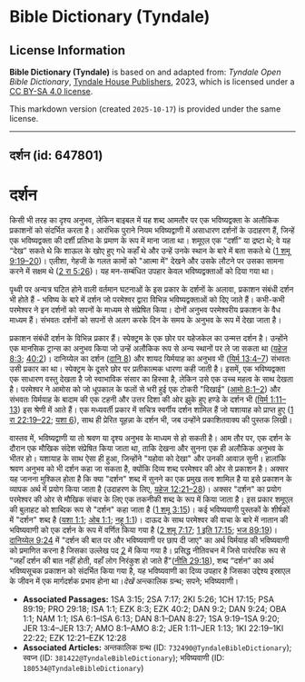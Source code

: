 # Bible Dictionary (Tyndale)

## License Information

**Bible Dictionary (Tyndale)** is based on and adapted from: _Tyndale Open Bible Dictionary_, [Tyndale House Publishers](https://tyndaleopenresources.com/), 2023, which is licensed under a [CC BY-SA 4.0 license](https://creativecommons.org/licenses/by-sa/4.0/legalcode.en).

This markdown version (created `2025-10-17`) is provided under the same license.



--------------------------------

## दर्शन (id: 647801)

दर्शन
=====

किसी भी तरह का दृश्य अनुभव, लेकिन बाइबल में यह शब्द आमतौर पर एक भविष्यद्वक्ता के अलौकिक प्रकाशनों को संदर्भित करता है। आरंभिक पुराने नियम भविष्यद्वाणी में असाधारण दर्शनों के उदाहरण हैं, जिन्हें एक भविष्यद्वक्ता की दर्शी प्रतिभा के प्रमाण के रूप में माना जाता था। शमूएल एक “दर्शी” या द्रष्टा थे; वे यह “देख” सकते थे कि शाऊल के खोए हुए गधे कहाँ थे और उन्हें उनके स्थान के बारे में बता सकते थे ([1 शमू 9:19–20](https://ref.ly/1Sam9:19-1Sam9:20))। एलीशा, गेहजी के गलत कामों को "आत्मा में" देखने और उसके लौटने पर उसका सामना करने में सक्षम थे ([2 रा 5:26](https://ref.ly/2Kgs5:26))। यह मन\-सम्बंधित उपहार केवल भविष्यद्वक्ताओं को दिया गया था।

पृथ्वी पर अन्यत्र घटित होने वाली वर्तमान घटनाओं के इस प्रकार के दर्शनों के अलावा, प्रकाशन संबंधी दर्शन भी होते हैं \- भविष्य के बारे में दर्शन जो परमेश्वर द्वारा विभिन्न भविष्यद्वक्ताओं को दिए जाते हैं। कभी\-कभी परमेश्वर ने इन दर्शनों को सपनों के माध्यम से संप्रेषित किया। दोनों अनुभव परमेश्वरीय प्रकाशन के वैध माध्यम हैं। संभवतः दर्शनों को सपनों से अलग करके दिन के समय के अनुभव के रूप में देखा जाता है।

प्रकाशन संबंधी दर्शन के विभिन्न प्रकार हैं। स्पेक्ट्रम के एक छोर पर यहेजकेल का उन्मत्त दर्शन है। उन्होंने एक मानसिक ट्रान्स का अनुभव किया जो उन्हें अलौकिक रूप से अन्य स्थानों पर ले जा सकता था ([यहेज 8:3](https://ref.ly/Ezek8:3); [40:2](https://ref.ly/Ezek40:2))। दानिय्येल का दर्शन ([दानि 8](https://ref.ly/Dan8:1-Dan8:27)) और शायद यिर्मयाह का अनुभव भी ([यिर्म 13:4–7](https://ref.ly/Jer13:4-Jer13:7)) संभवतः उसी प्रकार का था। स्पेक्ट्रम के दूसरे छोर पर प्रतीकात्मक धारणा कही जाती है। इसमें, एक भविष्यद्वक्ता एक साधारण वस्तु देखता है जो स्वाभाविक संसार का हिस्सा है, लेकिन उसे एक उच्च महत्व के साथ देखता है। परमेश्वर ने आमोस को जो धूपकाल के फलों से भरी हुई एक टोकरी "दिखाई" ([आमो 8:1–2](https://ref.ly/Amos8:1-Amos8:2)) और संभवतः यिर्मयाह के बादाम की एक टहनी और उत्तर दिशा की ओर झुके हुए हण्डे के दर्शन भी ([यिर्म 1:11–13](https://ref.ly/Jer1:11-Jer1:13)) इस श्रेणी में आते हैं। एक मध्यवर्ती प्रकार में सचित्र स्वर्गीय दर्शन शामिल हैं जो यशायाह को प्राप्त हुए ([1 रा 22:19–22](https://ref.ly/1Kgs22:19-1Kgs22:22); [यशा 6](https://ref.ly/Isa6:1-Isa6:13)), साथ ही प्रेरित यूहन्ना के दर्शन भी, जब उन्होंने प्रकाशितवाक्य की पुस्तक लिखी।

वास्तव में, भविष्यद्वाणी या तो श्रवण या दृश्य अनुभव के माध्यम से हो सकती है। आम तौर पर, एक दर्शन के दौरान एक मौखिक संदेश संप्रेषित किया जाता था, ताकि देखना और सुनना एक ही अलौकिक अनुभव के भीतर हो। यशायाह के साथ ऐसा ही हुआ, जिन्होंने "यहोवा को देखा" और उनकी आवाज़ सुनी। हालांकि श्रवण अनुभव को भी दर्शन कहा जा सकता है, क्योंकि दिव्य शब्द परमेश्वर की ओर से प्रकाशन है। अक्सर यह जानना मुश्किल होता है कि क्या "दर्शन" शब्द में सुनने का एक प्रमुख तत्व शामिल है या इसे प्रकाशन के व्यापक अर्थ में प्रयोग किया जाता है (उदाहरण के लिए, [यहेज 12:21–28](https://ref.ly/Ezek12:21-Ezek12:28))। अक्सर "दर्शन" का प्रयोग परमेश्वर की ओर से मौखिक संचार के लिए एक तकनीकी शब्द के रूप में किया जाता है। इस प्रकार शमूएल की बुलाहट को शाब्दिक रूप से "दर्शन" कहा जाता है ([1 शमू 3:15](https://ref.ly/1Sam3:15))। कई भविष्यवाणी पुस्तकों के शीर्षकों में "दर्शन" शब्द है ([यशा 1:1](https://ref.ly/Isa1:1); [ओब 1:1](https://ref.ly/Obad1:1); [नहू 1:1](https://ref.ly/Nah1:1))। दाऊद के साथ परमेश्वर की वाचा के बारे में नातान की भविष्यवाणी को एक दर्शन के रूप में वर्णित किया गया है ([2 शमू 7:17](https://ref.ly/2Sam7:17); [1 इति 17:15](https://ref.ly/1Chr17:15); [भज 89:19](https://ref.ly/Ps89:19))। [दानिय्येल 9:24](https://ref.ly/Dan9:24) में "दर्शन की बात पर और भविष्यवाणी पर छाप दी जाए" का अर्थ यिर्मयाह की भविष्यवाणी को प्रमाणित करना है जिसका उल्लेख पद [2](https://ref.ly/Dan9:2) में किया गया है। प्रसिद्ध नीतिवचन में जिसे पारंपरिक रूप से "जहाँ दर्शन की बात नहीं होती, वहाँ लोग निरंकुश हो जाते हैं"([नीति 29:18](https://ref.ly/Prov29:18)), शब्द “दर्शन” का अर्थ भविष्यसूचक प्रकाशन को संदर्भित किया गया है, यह भविष्यवाणी का दिव्य उपहार है जिसका उद्देश्य इस्राएल के जीवन में एक मार्गदर्शक प्रभाव होना था।*देखें* अन्त्कालिक ग्रन्थ; सपने; भविष्यवाणी।

* **Associated Passages:** 1SA 3:15; 2SA 7:17; 2KI 5:26; 1CH 17:15; PSA 89:19; PRO 29:18; ISA 1:1; EZK 8:3; EZK 40:2; DAN 9:2; DAN 9:24; OBA 1:1; NAM 1:1; ISA 6:1–ISA 6:13; DAN 8:1–DAN 8:27; 1SA 9:19–1SA 9:20; JER 13:4–JER 13:7; AMO 8:1–AMO 8:2; JER 1:11–JER 1:13; 1KI 22:19–1KI 22:22; EZK 12:21–EZK 12:28
* **Associated Articles:** अन्तकालिक ग्रन्थ (ID: `732490@TyndaleBibleDictionary`); स्वप्न (ID: `381422@TyndaleBibleDictionary`); भविष्यवाणी (ID: `180534@TyndaleBibleDictionary`)

